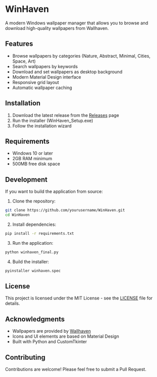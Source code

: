 # WinHaven

A modern Windows wallpaper manager that allows you to browse and download high-quality wallpapers from Wallhaven.

## Features

- Browse wallpapers by categories (Nature, Abstract, Minimal, Cities, Space, Art)
- Search wallpapers by keywords
- Download and set wallpapers as desktop background
- Modern Material Design interface
- Responsive grid layout
- Automatic wallpaper caching

## Installation

1. Download the latest release from the [Releases](https://github.com/yourusername/WinHaven/releases) page
2. Run the installer (WinHaven_Setup.exe)
3. Follow the installation wizard

## Requirements

- Windows 10 or later
- 2GB RAM minimum
- 500MB free disk space

## Development

If you want to build the application from source:

1. Clone the repository:
```bash
git clone https://github.com/yourusername/WinHaven.git
cd WinHaven
```

2. Install dependencies:
```bash
pip install -r requirements.txt
```

3. Run the application:
```bash
python winhaven_final.py
```

4. Build the installer:
```bash
pyinstaller winhaven.spec
```

## License

This project is licensed under the MIT License - see the [LICENSE](LICENSE) file for details.

## Acknowledgments

- Wallpapers are provided by [Wallhaven](https://wallhaven.cc)
- Icons and UI elements are based on Material Design
- Built with Python and CustomTkinter

## Contributing

Contributions are welcome! Please feel free to submit a Pull Request. 
